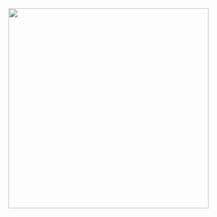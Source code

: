 <img width="400px" src="https://user-images.githubusercontent.com/73075252/184854122-6a45c171-e4ad-4a58-b7bd-7839f68963af.gif">

